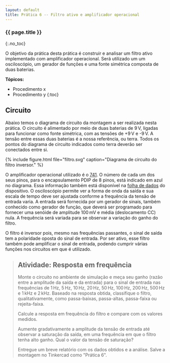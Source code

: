 ```yaml
---
layout: default
title: Prática 6 -- Filtro ativo e amplificador operacional
---
```



### {{ page.title }}
{:.no_toc}


O objetivo da prática desta prática é construir e analisar um filtro ativo
implementado com amplificador operacional. Será utilizado um
um osciloscópio, um gerador de funções e uma fonte simétrica composta de duas
baterias.

**Tópicos:**
* Procedimento x
* Procedimento y
{:toc}


Circuito
--------

Abaixo temos o diagrama de circuito da montagem a ser realizada nesta prática.
O circuito é alimentado por meio de duas baterias de 9&#x202f;V, 
ligadas para funcionar
como fonte simétrica, com as tensões de +9&#x202f;V e -9&#x202f;V. A tensão
entre essas duas baterias é a nossa referência, ou terra. Todos os pontos do
diagrama de circuito indicados como terra deverão ser conectados entre si.


{%
   include figure.html
   file="filtro.svg"
   caption="Diagrama de circuito do filtro inversor."
%}

O amplificador operacional utilizado é o [741]. O número de cada um dos seus 
pinos, para o encapsulamento PDIP de 8 pinos, está indicado em azul no diagrama.
Essa informação também está disponível na [folha de dados][741] do dispositivo.
O osciloscópio permite ver a forma de onda da saída e sua escala de tempo deve
ser ajustada conforme a frequência da tensão de entrada varia.
A entrada será fornecida por um gerador de sinais, também conhecido como gerador
de função, que deverá ser programado para fornecer uma senóide de amplitude 
100&#x202f;mV e média (deslocamento CC) nula.
A frequência será variada para se observar a variação do ganho do filtro.

O filtro é inversor pois, mesmo nas frequências passantes, o sinal de saída tem 
a polaridade oposta do sinal de entrada. 
Por ser ativo, esse filtro também pode amplificar o sinal de entrada, podendo
cumprir várias funções nos circuitos em que é utilizado.

> ## Atividade: Resposta em frequência
>
> Monte o circuito no ambiente de simulação e meça seu ganho (razão entre a
> amplitude da saída e da entrada)  para o sinal de entrada nas frequências de 
> 1&#x202f;Hz, 5&#x202f;Hz, 10&#x202f;Hz, 20&#x202f;Hz, 
> 50&#x202f;Hz,  100&#x202f;Hz,  200&#x202f;Hz,  500&#x202f;Hz e 
> 1&#x202f;kHz e 2&#x202f;kHz. Baseado na resposta obtida, classifique o
> filtro, qualitativamente, como passa-baixas, passa-altas, passa-faixa ou 
> rejeita-faixa.
>
> Calcule a resposta em frequência do filtro e compare com os valores medidos.
>
> Aumente gradativamente a amplitude da tensão de entrada até observar a
> saturação da saída, em uma frequência em que o filtro tenha alto ganho.
> Qual o valor da tensão de saturação?
>
> Entregue um breve relatório com os dados obtidos e a análise. Salve a
> montagem no Tinkercad como "Prática 6".

[741]: ua741_opamp.pdf
